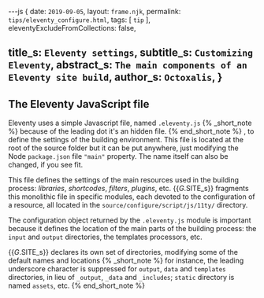 ---js
{
  date:      `2019-09-05`,
  layout:    `frame.njk`,
  permalink: `tips/eleventy_configure.html`,
  tags:      [ `tip` ],
  eleventyExcludeFromCollections: false,

  title_s:     `Eleventy settings`,
  subtitle_s:  `Customizing Eleventy`,
  abstract_s:  `The main components of an Eleventy site build`,
  author_s:    `Octoxalis`,
}
---
[comment]: # (======== Post ========)

## The Eleventy JavaScript file

Eleventy uses a simple Javascript file, named `.eleventy.js`
{% _short_note %}
because of the leading dot it's an hidden file.
{% end_short_note %}
, to define the settings of the building environment. This file is located at the root of the source folder but it can be put anywhere, just modifying the Node `package.json` file `"main"` property. The name itself can also be changed, if you see fit.

This file defines the settings of the main resources used in the building process: _libraries_, _shortcodes_, _filters_, _plugins_, etc. {{_G_.SITE_s}} fragments this monolithic file in specific modules, each devoted to the configuration of a resource, all located in the `source/configure/script/js/11ty/` directory.

The configuration object returned by the `.eleventy.js` module is important because it defines the location of the main parts of the building process: the `input` and `output` directories, the templates processors, etc.

{{_G_.SITE_s}} declares its own set of directories, modifying some of the default names and locations
{% _short_note %}
for instance, the leading underscore character is suppressed for `output`, `data` and `templates` directories, in lieu of `_output`, `_data` and `_includes`; `static` directory is named `assets`, etc.
{% end_short_note %}

[comment]: # (======== Links ========)
